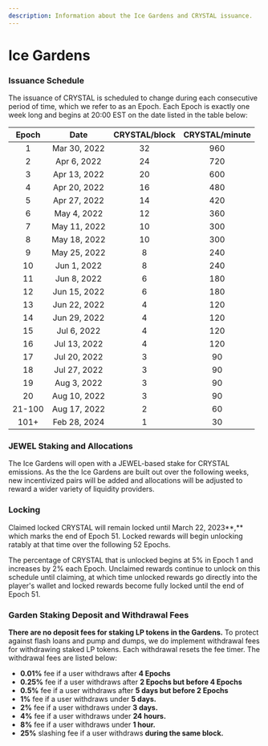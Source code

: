 ```yaml
---
description: Information about the Ice Gardens and CRYSTAL issuance.
---
```


# Ice Gardens

### Issuance Schedule

The issuance of CRYSTAL is scheduled to change during each consecutive period of time, which we refer to as an Epoch. Each Epoch is exactly one week long and begins at 20:00 EST on the date listed in the table below:

|  Epoch |     Date     | CRYSTAL/block | CRYSTAL/minute |
| :----: | :----------: | :-----------: | :------------: |
|    1   | Mar 30, 2022 |       32      |       960      |
|    2   |  Apr 6, 2022 |       24      |       720      |
|    3   | Apr 13, 2022 |       20      |       600      |
|    4   | Apr 20, 2022 |       16      |       480      |
|    5   | Apr 27, 2022 |       14      |       420      |
|    6   |  May 4, 2022 |       12      |       360      |
|    7   | May 11, 2022 |       10      |       300      |
|    8   | May 18, 2022 |       10      |       300      |
|    9   | May 25, 2022 |       8       |       240      |
|   10   |  Jun 1, 2022 |       8       |       240      |
|   11   |  Jun 8, 2022 |       6       |       180      |
|   12   | Jun 15, 2022 |       6       |       180      |
|   13   | Jun 22, 2022 |       4       |       120      |
|   14   | Jun 29, 2022 |       4       |       120      |
|   15   |  Jul 6, 2022 |       4       |       120      |
|   16   | Jul 13, 2022 |       4       |       120      |
|   17   | Jul 20, 2022 |       3       |       90       |
|   18   | Jul 27, 2022 |       3       |       90       |
|   19   |  Aug 3, 2022 |       3       |       90       |
|   20   | Aug 10, 2022 |       3       |       90       |
| 21-100 | Aug 17, 2022 |       2       |       60       |
|  101+  | Feb 28, 2024 |       1       |       30       |

### JEWEL Staking and Allocations

The Ice Gardens will open with a JEWEL-based stake for CRYSTAL emissions. As the the Ice Gardens are built out over the following weeks, new incentivized pairs will be added and allocations will be adjusted to reward a wider variety of liquidity providers.

### Locking

Claimed locked CRYSTAL will remain locked until March 22, 2023**,** which marks the end of Epoch 51. Locked rewards will begin unlocking ratably at that time over the following 52 Epochs.&#x20;

The percentage of CRYSTAL that is unlocked begins at 5% in Epoch 1 and increases by 2% each Epoch. Unclaimed rewards continue to unlock on this schedule until claiming, at which time unlocked rewards go directly into the player's wallet and locked rewards become fully locked until the end of Epoch 51.

### **Garden Staking Deposit and Withdrawal Fees**

**There are no deposit fees for staking LP tokens in the Gardens.** To protect against flash loans and pump and dumps, we do implement withdrawal fees for withdrawing staked LP tokens. Each withdrawal resets the fee timer. The withdrawal fees are listed below:

* **0.01%** fee if a user withdraws after **4 Epochs**
* **0.25%** fee if a user withdraws after **2 Epochs but before 4 Epochs**
* **0.5%** fee if a user withdraws after **5 days but before 2 Epochs**
* **1%** fee if a user withdraws under **5 days.**&#x20;
* **2%** fee if a user withdraws under **3 days.**&#x20;
* **4%** fee if a user withdraws under **24 hours.**&#x20;
* **8%** fee if a user withdraws under **1 hour.**&#x20;
* **25%** slashing fee if a user withdraws **during the same block.**
